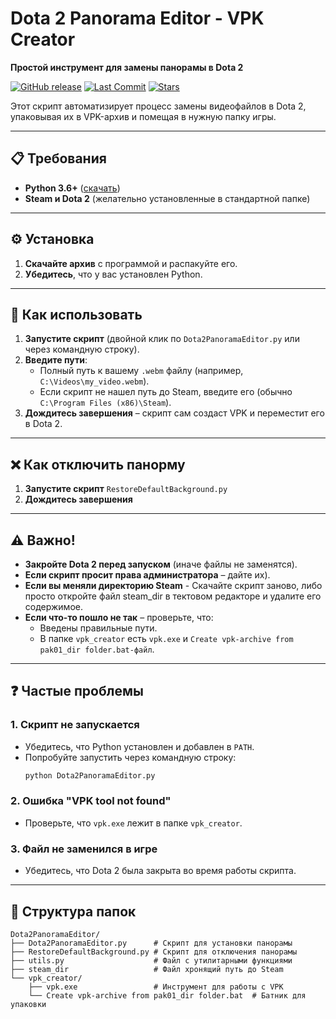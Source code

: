 # **Dota 2 Panorama Editor - VPK Creator**  
**Простой инструмент для замены панорамы в Dota 2**  

[![GitHub release](https://img.shields.io/github/v/release/LincolnCox29/Dota2PanoramaEditor?include_prereleases&style=flat-square)](https://github.com/LincolnCox29/Dota2PanoramaEditor/releases)
[![Last Commit](https://img.shields.io/github/last-commit/LincolnCox29/Dota2PanoramaEditor?style=flat-square)](https://github.com/LincolnCox29/Dota2PanoramaEditor/commits/main)
[![Stars](https://img.shields.io/github/stars/LincolnCox29/Dota2PanoramaEditor?style=flat-square)](https://github.com/LincolnCox29/Dota2PanoramaEditor/stargazers)

Этот скрипт автоматизирует процесс замены видеофайлов в Dota 2, упаковывая их в VPK-архив и помещая в нужную папку игры.  

---

## **📋 Требования**  
- **Python 3.6+** ([скачать](https://www.python.org/downloads/))  
- **Steam и Dota 2** (желательно установленные в стандартной папке)  

---

## **⚙️ Установка**  
1. **Скачайте архив** с программой и распакуйте его.   
3. **Убедитесь**, что у вас установлен Python.  

---

## **🚀 Как использовать**  
1. **Запустите скрипт** (двойной клик по `Dota2PanoramaEditor.py` или через командную строку).  
2. **Введите пути**:  
   - Полный путь к вашему `.webm` файлу (например, `C:\Videos\my_video.webm`).  
   - Если скрипт не нашел путь до Steam, введите его (обычно `C:\Program Files (x86)\Steam`).
3. **Дождитесь завершения** – скрипт сам создаст VPK и переместит его в Dota 2.  

---

## **❌ Как отключить панорму**
1. **Запустите скрипт** `RestoreDefaultBackground.py` 
2. **Дождитесь завершения**

---

## **⚠️ Важно!**  
- **Закройте Dota 2 перед запуском** (иначе файлы не заменятся).  
- **Если скрипт просит права администратора** – дайте их).
- **Если вы меняли директорию Steam** - Скачайте скрипт заново, либо просто откройте файл steam_dir в тектовом редакторе и удалите его содержимое. 
- **Если что-то пошло не так** – проверьте, что:  
  - Введены правильные пути.  
  - В папке `vpk_creator` есть `vpk.exe` и `Create vpk-archive from pak01_dir folder.bat-файл`.  

---

## **❓ Частые проблемы**  
### **1. Скрипт не запускается**  
- Убедитесь, что Python установлен и добавлен в `PATH`.  
- Попробуйте запустить через командную строку:  
  ```cmd
  python Dota2PanoramaEditor.py
  ```

### **2. Ошибка "VPK tool not found"**  
- Проверьте, что `vpk.exe` лежит в папке `vpk_creator`.  

### **3. Файл не заменился в игре**  
- Убедитесь, что Dota 2 была закрыта во время работы скрипта.  

---

## **📁 Структура папок**  
```
Dota2PanoramaEditor/  
├── Dota2PanoramaEditor.py      # Скрипт для установки панорамы
├── RestoreDefaultBackground.py # Скрипт для отключения панорамы
├── utils.py                    # Файл с утилитарными функциями
├── steam_dir                   # Файл хронящий путь до Steam
└── vpk_creator/  
    ├── vpk.exe                 # Инструмент для работы с VPK
    └── Create vpk-archive from pak01_dir folder.bat  # Батник для упаковки  
```
